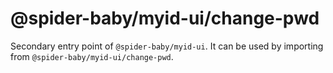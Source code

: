 # @spider-baby/myid-ui/change-pwd

Secondary entry point of `@spider-baby/myid-ui`. It can be used by importing from `@spider-baby/myid-ui/change-pwd`.
